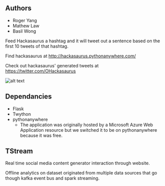 ## Authors

 * Roger Yang 
 * Mathew Law
 * Basil Wong

Feed Hackasaurus a hashtag and it will tweet out a sentence based on the first 
10 tweets of that hashtag. 

Find hackasaurus at http://hackasaurus.pythonanywhere.com/

Check out hackasaurus' generated tweets at https://twitter.com/OHackasaurus

![alt text](https://raw.githubusercontent.com/basilwong/hackasaurus/master/static/dino/dino.png)

## Dependancies

 * Flask
 * Twython
 * pythonanywhere
	* The application was originally hosted by a Microsoft Azure Web Application resource but we switched it to be on pythonanywhere because it was free.
	

## TStream

Real time social media content generator interaction through website. 

Offline analytics on dataset originated from multiple data sources that go though
kafka event bus and spark streaming.
